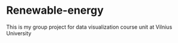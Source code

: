# Renewable-energy
This is my group project for data visualization course unit at Vilnius University
